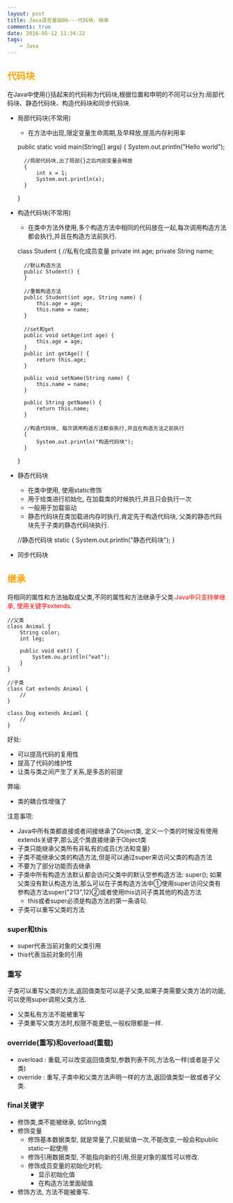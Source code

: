 ```yaml
---
layout: post
title: Java语言基础06---代码块、继承
comments: true
date: 2016-05-12 11:34:22
tags:
	- Java
---
```



## <font color=orange>代码块</font>
在Java中使用{}括起来的代码称为代码块,根据位置和申明的不同可以分为:局部代码块、静态代码块、构造代码块和同步代码块.
<!--more-->

* 局部代码块(不常用)
	* 在方法中出现,限定变量生命周期,及早释放,提高内存利用率


	
	public static void main(String[] args) {
		System.out.println("Hello world");
		
		//局部代码块,出了局部{}之后内部变量会释放
		{
			int x = 1;
			System.out.println(x);
		}
	}

* 构造代码块(不常用)
	* 在类中方法外使用,多个构造方法中相同的代码放在一起,每次调用构造方法都会执行,并且在构造方法前执行.


	class Student {
		//私有化成员变量
		private int age;
		private String name;
		
		//默认构造方法
		public Student() {
		}

		//重载构造方法
		public Student(int age, String name) {
			this.age = age;
			this.name = name;
		}

		//set和get
		public void setAge(int age) {
			this.age = age;
		}
		public int getAge() {
			return this.age;
		}

		public void setName(String name) {
			this.name = name;
		}
		
		public String getName() {
			return this.name;
		}
		
		//构造代码块, 每次调用构造方法都会执行,并且在构造方法之前执行
		{
			System.out.println("构造代码块");
		}
	}


* 静态代码块
	* 在类中使用, 使用static修饰
	* 用于给类进行初始化, 在加载类的时候执行,并且只会执行一次
	* 一般用于加载驱动
	* 静态代码块在类加载进内存时执行,肯定先于构造代码块, 父类的静态代码块先于子类的静态代码块执行.


	//静态代码块
	static {
		System.out.println("静态代码块");
	}

* 同步代码块


## <font color=orange>继承</font>
将相同的属性和方法抽取成父类,不同的属性和方法继承于父类.<font color=red>Java中只支持单继承, 使用关键字extends.</font>

	//父类
	class Animal {
		String color;
		int leg;
		
		public void eat() {
			System.ou.println("eat");
		}
	}

	//子类
	class Cat extends Animal {
		//
	}

	class Dog extends Aniaml {
		//
	}
好处:

* 可以提高代码的复用性
* 提高了代码的维护性
* 让类与类之间产生了关系,是多态的前提
 
弊端:

* 类的耦合性增强了

注意事项:

* Java中所有类都直接或者间接继承了Object类, 定义一个类的时候没有使用extends关键字,那么这个类直接继承于Object类
* 子类只能继承父类所有非私有的成员(方法和变量)
* 子类不能继承父类的构造方法,但是可以通过super来访问父类的构造方法
* 不要为了部分功能而去继承
* 子类中所有构造方法默认都会访问父类中的默认空参构造方法: super(); 如果父类没有默认构造方法,那么可以在子类构造方法中①使用super访问父类有参构造方法super("213",12)②或者使用this访问子类其他的构造方法
	* this或者super必须是构造方法的第一条语句.
* 子类可以重写父类的方法

### super和this
* super代表当前对象的父类引用
* this代表当前对象的引用

### 重写
子类可以重写父类的方法,返回值类型可以是子父类,如果子类需要父类方法的功能,可以使用super调用父类方法. 
* 父类私有方法不能被重写
* 子类重写父类方法时,权限不能更低,一般权限都是一样.

### override(重写)和overload(重载)
* overload : 重载,可以改变返回值类型,参数列表不同,方法名一样(或者是子父类)
* override : 重写,子类中和父类方法声明一样的方法,返回值类型一致或者子父类.

### final关键字
* 修饰类,类不能被继承, 如String类
* 修饰变量
	* 修饰基本数据类型, 就是常量了,只能赋值一次,不能改变,一般会和public static一起使用
	* 修饰引用数据类型, 不能指向新的引用,但是对象的属性可以修改.
	* 修饰成员变量的初始化时机:
		* 显示初始化值
		* 在构造方法里面赋值 
* 修饰方法, 方法不能被重写.
